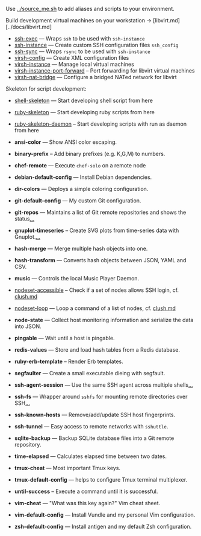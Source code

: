 
Use [../source_me.sh](../source_me.sh) to add aliases and scripts to your environment.

Build development virtual machines on your workstation → [libvirt.md][../docs/libvirt.md]

* [ssh-exec](ssh-exec) — Wraps `ssh` to be used with `ssh-instance`
* [ssh-instance](ssh-instance) — Create custom SSH configuration files `ssh_config`
* [ssh-sync](ssh-sync) — Wraps `rsync` to be used with `ssh-instance`
* [virsh-config](virsh-config) — Create XML configuration files
* [virsh-instance](virsh-instance) — Manage local virtual machines
* [virsh-instance-port-forward](virsh-instance-port-forward) – Port forwarding for libvirt virtual machines
* [virsh-nat-bridge](virsh-nat-bridge) — Configure a bridged NATed network for libvirt

Skeleton for script development:

* [shell-skeleton](shell-skeleton) — Start developing shell script from here
* [ruby-skeleton](ruby-skeleton) — Start developing ruby scripts from here
* [ruby-skeleton-daemon](   ruby-skeleton-daemon) – Start developing scripts with run as daemon from here

* **ansi-color** — Show ANSI color escaping.
* **binary-prefix** – Add binary prefixes (e.g. K,G,M) to numbers.
* **chef-remote** —  Execute `chef-solo` on a remote node
* **debian-default-config** — Install Debian dependencies.
* **dir-colors** — Deploys a simple coloring configuration.
* **git-default-config** — My custom Git configuration.
* **git-repos** — Maintains a list of Git remote repositories and shows the status[…][git]
* **gnuplot-timeseries** – Create SVG plots from time-series data with Gnuplot.[…][gnuplot]
* **hash-merge** — Merge multiple hash objects into one.
* **hash-transform** — Converts hash objects between JSON, YAML and CSV.
* **music** — Controls the local Music Player Daemon.
* [nodeset-accessible](nodeset-accessible) – Check if a set of nodes allows SSH login, cf. [clush.md](../docs/clush.md)
* [nodeset-loop](nodeset-loop) — Loop a command of a list of nodes, cf. [clush.md](../docs/clush.md)
* **node-state** — Collect host monitoring information and serialize the data into JSON.
* **pingable** — Wait until a host is pingable.
* **redis-values** — Store and load hash tables from a Redis database.
* **ruby-erb-template** – Render Erb templates.
* **segfaulter** — Create a small executable dieing with segfault.
* **ssh-agent-session** — Use the same SSH agent across multiple shells[…][ssh]
* **ssh-fs** — Wrapper around `sshfs` for mounting remote directories over SSH[…][ssh]
* **ssh-known-hosts** — Remove/add/update SSH host fingerprints.
* **ssh-tunnel** — Easy access to remote networks with `sshuttle`.
* **sqlite-backup** — Backup SQLite database files into a Git remote repository.
* **time-elapsed** — Calculates elapsed time between two dates.
* **tmux-cheat** — Most important Tmux keys.
* **tmux-default-config** — helps to configure Tmux terminal multiplexer.
* **until-success** – Execute a command until it is successful.
* **vim-cheat** — "What was this key again?" Vim cheat sheet. 
* **vim-default-config** — Install Vundle and my personal Vim configuration.
* **zsh-default-config** — Install antigen and my default Zsh 
  configuration.



[git]: ../docs/git.markdown
[gnuplot]: ../docs/gnuplot.markdown
[ssh]: ../docs/ssh.markdown
[virsh]: ../docs/libvirt.markdown

